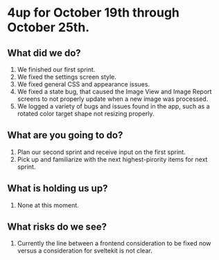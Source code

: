 # 4up for October 19th through October 25th.
 
## What did we do?
1. We finished our first sprint.
2. We fixed the settings screen style.
3. We fixed general CSS and appearance issues.
4. We fixed a state bug, that caused the Image View and Image Report screens to not properly update when a new image was processed.
5. We logged a variety of bugs and issues found in the app, such as a rotated color target shape not resizing properly.

## What are you going to do?
1. Plan our second sprint and receive input on the first sprint.
2. Pick up and familiarize with the next highest-pirority items for next sprint.

## What is holding us up?
1. None at this moment.

## What risks do we see?
1. Currently the line between a frontend consideration to be fixed now versus a consideration for sveltekit is not clear.
